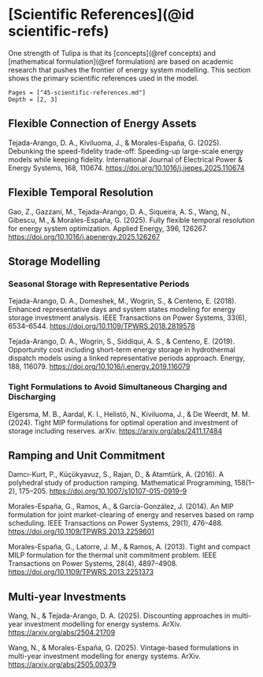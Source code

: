 # [Scientific References](@id scientific-refs)

One strength of Tulipa is that its [concepts](@ref concepts) and [mathematical formulation](@ref formulation) are based on academic research that pushes the frontier of energy system modelling. This section shows the primary scientific references used in the model.

```@contents
Pages = ["45-scientific-references.md"]
Depth = [2, 3]
```

## Flexible Connection of Energy Assets

Tejada-Arango, D. A., Kiviluoma, J., & Morales-España, G. (2025). Debunking the speed-fidelity trade-off: Speeding-up large-scale energy models while keeping fidelity. International Journal of Electrical Power & Energy Systems, 168, 110674. <https://doi.org/10.1016/j.ijepes.2025.110674>

## Flexible Temporal Resolution

Gao, Z., Gazzani, M., Tejada-Arango, D. A., Siqueira, A. S., Wang, N., Gibescu, M., & Morales-España, G. (2025). Fully flexible temporal resolution for energy system optimization. Applied Energy, 396, 126267. <https://doi.org/10.1016/j.apenergy.2025.126267>

## Storage Modelling

### Seasonal Storage with Representative Periods

Tejada-Arango, D. A., Domeshek, M., Wogrin, S., & Centeno, E. (2018). Enhanced representative days and system states modeling for energy storage investment analysis. IEEE Transactions on Power Systems, 33(6), 6534–6544. <https://doi.org/10.1109/TPWRS.2018.2819578>

Tejada-Arango, D. A., Wogrin, S., Siddiqui, A. S., & Centeno, E. (2019). Opportunity cost including short-term energy storage in hydrothermal dispatch models using a linked representative periods approach. Energy, 188, 116079. <https://doi.org/10.1016/j.energy.2019.116079>

### Tight Formulations to Avoid Simultaneous Charging and Discharging

Elgersma, M. B., Aardal, K. I., Helistö, N., Kiviluoma, J., & De Weerdt, M. M. (2024). Tight MIP formulations for optimal operation and investment of storage including reserves. arXiv. <https://arxiv.org/abs/2411.17484>

## Ramping and Unit Commitment

Damcı-Kurt, P., Küçükyavuz, S., Rajan, D., & Atamtürk, A. (2016). A polyhedral study of production ramping. Mathematical Programming, 158(1–2), 175–205. <https://doi.org/10.1007/s10107-015-0919-9>

Morales-España, G., Ramos, A., & García-González, J. (2014). An MIP formulation for joint market-clearing of energy and reserves based on ramp scheduling. IEEE Transactions on Power Systems, 29(1), 476–488. <https://doi.org/10.1109/TPWRS.2013.2259601>

Morales-España, G., Latorre, J. M., & Ramos, A. (2013). Tight and compact MILP formulation for the thermal unit commitment problem. IEEE Transactions on Power Systems, 28(4), 4897–4908. <https://doi.org/10.1109/TPWRS.2013.2251373>

## Multi-year Investments

Wang, N., & Tejada-Arango, D. A. (2025). Discounting approaches in multi-year investment modelling for energy systems. ArXiv. <https://arxiv.org/abs/2504.21709>

Wang, N., & Morales-España, G. (2025). Vintage-based formulations in multi-year investment modelling for energy systems. ArXiv. <https://arxiv.org/abs/2505.00379>
